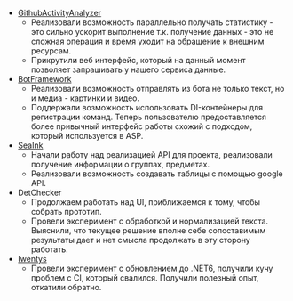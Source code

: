 - [GithubActivityAnalyzer](https://github.com/kysect/GithubActivityAnalyzer)
  - Реализовали возможность параллельно получать статистику - это сильно ускорит выполнение т.к. получение данных - это не сложная операция и время уходит на обращение к внешним ресурсам.
  - Прикрутили веб интерфейс, который на данный момент позволяет запрашивать у нашего сервиса данные.
- [BotFramework](https://github.com/kysect/BotFramework)
  - Реализовали возможность отправлять из бота не только текст, но и медиа - картинки и видео.
  - Поддержали возможность использовать DI-контейнеры для регистрации команд. Теперь пользователю предоставляется более привычный интерфейс работы схожий с подходом, который используется в ASP.
- [SeaInk](https://github.com/kysect/SeaInk)
  - Начали работу над реализацией API для проекта, реализовали получение информации о группах, предметах.
  - Реализовали возможность создавать таблицы с помощью google API.
- DetChecker
  - Продолжаем работать над UI, приближаемся к тому, чтобы собрать прототип.
  - Провели эксперимент с обработкой и нормализацией текста. Выяснили, что текущее решение вполне себе сопоставимым результаты дает и нет смысла продолжать в эту сторону работать.
- [Iwentys](https://github.com/kysect/iwentys)
  - Провели эксперимент с обновлением до .NET6, получили кучу проблем с CI, который свалился. Получили полезный опыт, откатили обратно.
